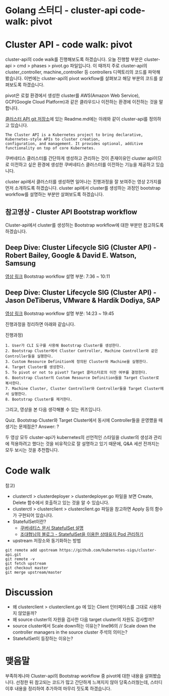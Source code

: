 # Golang 스터디 - cluster-api code-walk: pivot

# Cluster API - code walk: pivot

cluster-api의 code walk를 진행해보도록 하겠습니다. 오늘 진행할 부분은 cluster-api > cmd > phases > pivot.go 파일입니다. 
이 때까지 주로 cluster-api의 cluster_controller, machine_controller 등 controllers 디렉토리의 코드를 파악해봤습니다. 
이번에는 cluster-api의 pivot workflow를 살펴보고 해당 부분의 코드를 살펴보도록 하겠습니다.

pivot은 로컬 환경에서 생성한 cluster를 AWS(Amazon Web Service), GCP(Google Cloud Platform)과 같은 클라우드나 이전하는 환경에 
이전하는 것을 말합니다.

[클러스터 API git 저장소](https://github.com/kubernetes-sigs/cluster-api)에 있는 Readme.md에는 아래와 같이 cluster-api를 정의하고 있습니다.

```
The Cluster API is a Kubernetes project to bring declarative, Kubernetes-style APIs to cluster creation, 
configuration, and management. It provides optional, additive functionality on top of core Kubernetes.
```

쿠버네티스 클러스터를 간단하게 생성하고 관리하는 것이 존재이유인 cluster api이므로 이전하고 싶은 환경에 생성한 쿠버네티스 클러스터를 이전하는 기능을 제공하고 
있습니다.

cluster api에서 클러스터를 생성하면 일어나는 진행과정을 잘 보여주는 영상 2가지를 먼저 소개하도록 하겠습니다. cluster api에서 cluster를 생성하는 과정인 
bootstrap workflow를 설명하는 부분만 살펴보도록 하겠습니다.

## 참고영상 - Cluster API Bootstrap workflow

Cluster-api에서 cluster를 생성하는 Bootstrap workflow에 대한 부분만 참고하도록 하겠습니다.

## Deep Dive: Cluster Lifecycle SIG (Cluster API) - Robert Bailey, Google & David E. Watson, Samsung

[영상 링크](https://www.youtube.com/watch?v=LxENsOKq7UA&t=918s)
Bootstrap workflow 설명 부분: 7:36 ~ 10:11

## Deep Dive: Cluster Lifecycle SIG (Cluster API) - Jason DeTiberus, VMware & Hardik Dodiya, SAP

[영상 링크](https://www.youtube.com/watch?v=Mtg8jygK3Hs&t=1183s)
Bootstrap workflow 설명 부분: 14:23 ~ 19:45

진행과정을 정리하면 아래와 같습니다.

진행과정)

```
1. User가 CLI 도구를 사용해 Bootstrap Cluster를 생성한다.
2. Bootstrap Cluster에서 Cluster Controller, Machine Controller와 같은 Controller들을 실행한다.
3. Custom Resource Definition에 정의된 Cluster와 Machine을 실행한다.
4. Target Cluster를 생성한다.
5. To pivot or not to pivot? Target 클러스터로의 이전 여부를 결정한다.
6. Bootstrap Cluster의 Custom Resource Definition들을 Target Cluster로 복사한다.
7. Machine Cluster, Cluster Controller와 Controller들을 Target Cluster에서 실행한다.
8. Bootstrap Cluster를 제거한다.
```

그리고, 영상을 본 다음 생각해볼 수 있는 퀴즈입니다.

Quiz. Bootstrap Cluster와 Target Cluster에서 동시에 Controller들을 운영헀을 때 생기는 문제점은?
Answer: ?

두 영상 모두 cluster-api가 kubernetes의 선언적인 스타일을 cluster의 생성과 관리에 적용하려고 했다는 것을 비유적으로 잘 설명하고 있기 때문에, Q&A 세션 전까지는 모두 보시는 것을 
추천합니다.

# Code walk

참고)

* clusterctl > clusterdeployer > clusterdeployer.go 파일을 보면 Create, Delete 함수에서 호출하고 있는 것을 알 수 있습니다. 
* clusterctl > clusterclient > clusterclient.go 파일을 참고하면 Apply 등의 함수가 구현되어 있습니다.
* StatefulSet이란?
    * [쿠버네티스 문서 StatefulSet 설명](https://kubernetes.io/docs/concepts/workloads/controllers/statefulset/)
    * [조대협님의 블로그 - StatefulSet을 이용한 상태유지 Pod 관리하기](https://bcho.tistory.com/1306)
* upstream 저장소와 동기화하는 방법
```
git remote add upstream https://github.com/kubernetes-sigs/cluster-api.git
git remote -v
git fetch upstream
git checkout master
git merge upstream/master
```

# Discussion

* 왜 clusterclient > clusterclient.go 에 있는 Client 인터페이스를 그대로 사용하지 않았을까?
* 왜 source cluster의 자원을 검사한 다음 target cluster의 자원도 검사할까?
* source cluster에서 Scale down하는 이유는? line96의 // Scale down the controller managers in the source cluster 주석의 의미는?
* StatefulSet이 등장하는 이유는?

# 맺음말

부족하게나마 Cluster-api의 Bootstrap workflow 중 pivot에 대한 내용을 살펴봤습니다. 선정한 뒤 참고되는 코드가 많고 간단하게 느껴지지 않아 당혹스러웠는데, 
스터디 이후 내용을 정리하여 추가하여 마무리 짓도록 하겠습니다.
